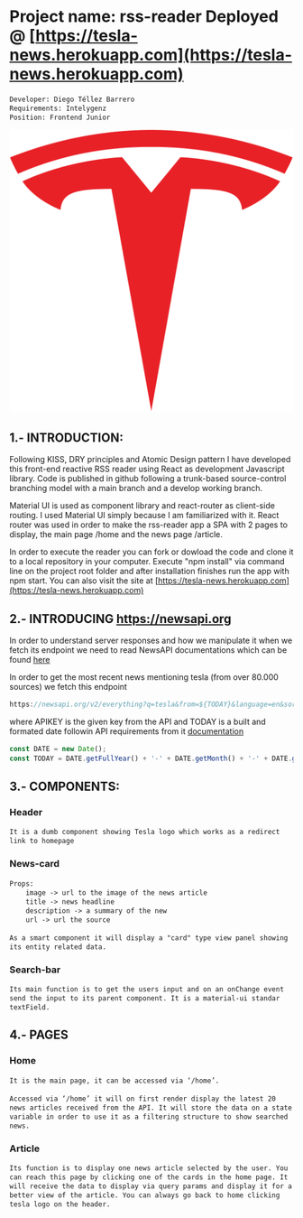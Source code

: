 # Project name: rss-reader Deployed @ [https://tesla-news.herokuapp.com](https://tesla-news.herokuapp.com)
        
    Developer: Diego Téllez Barrero
    Requirements: Intelygenz
    Position: Frontend Junior
   


![tesla](https://github.com/dtellz/rss-reader/blob/master/src/assets/tesla.png?raw=true)

## 1.- INTRODUCTION:

Following KISS, DRY principles and Atomic Design pattern I have developed this front-end reactive RSS reader using React as development Javascript library. Code is published in github following a trunk-based source-control branching model with a main branch and a develop working branch.

Material UI is used as component library and react-router as client-side routing. I used Material UI simply because I am familiarized with it. React router was used in order to make the rss-reader app a SPA with 2 pages to display, the main page /home and the news page /article.

In order to execute the reader you can fork or dowload the code and clone it to a local repository in your computer. Execute "npm install" via command line on the project root folder and after installation finishes run the app with npm start. You can also visit the site at [https://tesla-news.herokuapp.com](https://tesla-news.herokuapp.com)
## 2.- INTRODUCING [https://newsapi.org ](https://newsapi.org ) 

In order to understand server responses and how we manipulate it when we fetch its endpoint we need to read NewsAPI documentations which can be found [here ](https://newsapi.org/docs) 

In order to get the most recent news mentioning tesla (from over 80.000 sources) we fetch this endpoint 

```javascript
https://newsapi.org/v2/everything?q=tesla&from=${TODAY}&language=en&sortBy=publishedAt&apiKey=${APIKEY}`
```

where APIKEY is the given key from the API and TODAY is a built and formated date followin API requirements from it [documentation](https://newsapi.org/docs) 

```javascript
const DATE = new Date();
const TODAY = DATE.getFullYear() + '-' + DATE.getMonth() + '-' + DATE.getDate();
```



## 3.- COMPONENTS:

### Header

	It is a dumb component showing Tesla logo which works as a redirect link to homepage

### News-card

	Props: 
        image -> url to the image of the news article
        title -> news headline
        description -> a summary of the new
        url -> url the source 

    As a smart component it will display a "card" type view panel showing its entity related data.

		
### Search-bar

    Its main function is to get the users input and on an onChange event send the input to its parent component. It is a material-ui standar textField.
## 4.- PAGES

### Home
	It is the main page, it can be accessed via ‘/home’.

	Accessed via ‘/home’ it will on first render display the latest 20 news articles received from the API. It will store the data on a state variable in order to use it as a filtering structure to show searched news. 


### Article
    Its function is to display one news article selected by the user. You can reach this page by clicking one of the cards in the home page. It will receive the data to display via query params and display it for a better view of the article. You can always go back to home clicking tesla logo on the header.

